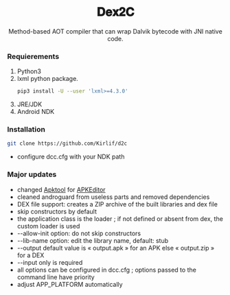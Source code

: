 <div align="center">
  <h1 align="center">𝐃𝐞𝐱𝟐𝐂</h1>  
  <p align="center">
    Method-based AOT compiler that can wrap Dalvik bytecode with JNI native code.
  </p>
</div>

### Requierements
1. Python3
2. lxml python package.
   ```bash
   pip3 install -U --user 'lxml>=4.3.0'
   ```
3. JRE/JDK
3. Android NDK

### Installation
   ```bash
   git clone https://github.com/Kirlif/d2c
   ```
- configure dcc.cfg with your NDK path

### Major updates
- changed <a href="https://apktool.org/">Apktool</a> for <a href="https://github.com/REAndroid/APKEditor">APKEditor</a>
- cleaned androguard from useless parts and removed dependencies
- DEX file support: creates a ZIP archive of the built libraries and dex file
- skip constructors by default
- the application class is the loader ; if not defined or absent from dex, the custom loader is used
- --allow-init option: do not skip constructors
- --lib-name option: edit the library name, default: stub
- --output default value is « output.apk » for an APK else « output.zip » for a DEX
- --input only is required 
- all options can be configured in dcc.cfg ; options passed to the command line have priority
- adjust APP_PLATFORM automatically
